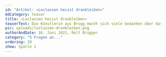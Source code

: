 ```yaml
---
id: "Artikel: «Loslassen heisst dranbleiben»"
mdCategory: teaser
title: «Loslassen heisst dranbleiben»
teaserText: Die Künstlerin aus Brugg macht sich viele Gedanken über das Leben nach der Ausstellung.
pic: uploads/loslassen-dranbleiben.png
authorAndDate: 16. Juni 2021, Rolf Brügger
category: "5 Fragen an..."
ordering: 20
show: Spalte 1
---
```

